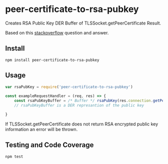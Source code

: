 # peer-certificate-to-rsa-pubkey

Creates RSA Public Key DER Buffer of TLSSocket.getPeerCertificate Result.

Based on this [stackoverflow](https://stackoverflow.com/questions/18835132/xml-to-pem-in-node-js) question and answer.

## Install ##
```
npm install peer-certificate-to-rsa-pubkey
```

## Usage ##
``` javascript
var rsaPubKey = require('peer-certificate-to-rsa-pubkey')
 
const exampleRequestHandler = (req, res) => {
    const rsaPubKeyBuffer = /* Buffer */ rsaPubKey(res.connection.getPeerCertificate())
    // rsaPubKeyBuffer is a DER represantion of the public key

}
```

If TLSSocket.getPeerCertificate does not return RSA encrypted 
public key information an error will be thrown.

## Testing and Code Coverage ##
```javascript
npm test
```